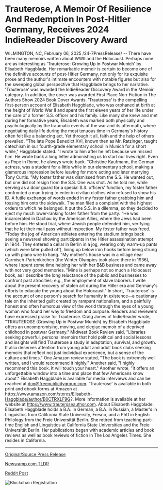 # Trauterose, A Memoir Of Resilience And Redemption In Post-Hitler Germany, Receives 2024 IndieReader Discovery Award

WILMINGTON, NC, February 06, 2025 /24-7PressRelease/ -- There have been many memoirs written about WWII and the Holocaust. Perhaps none are as interesting as 'Trauterose: Growing Up in Postwar Munich' by Elisabeth Haggblade. Her remarkable memoir is certain to become one of the definitive accounts of post-Hitler Germany, not only for its exquisite prose and the author's intimate encounters with notable figures but also for the sweeping global perspective that Haggblade brings to her narrative. 'Trauterose' was awarded the IndieReader Discovery Award in the Memoir category. In addition, the cover was awarded First Place Non-Fiction in The Authors Show 2024 Book Cover Awards.  'Trauterose' is the compelling first-person account of Elisabeth Haggblade, who was orphaned at birth at the height of World War II and spent the first eleven years of her life under the care of a former S.S. officer and his family.  Like many she knew and met during her formative years, Elisabeth was marked both physically and psychologically by the traumatic events of the war and its aftermath, where negotiating daily life during the most tenuous time in Germany's history often felt like a balancing act. Yet through it all, faith and the help of others prevailed.  "The late Pope Benedict XVI, known then as Mr. Ratzinger, taught catechism in our fourth-grade elementary school in Munich for a short while," Haggblade stated. "I wrote to him after he left because we missed him. He wrote back a long letter admonishing us to start our lives right. Even as Pope in Rome, he always wrote back.  "Christine Kaufmann, the German actress, was a student for a little while in our elementary school, making a glamorous impression before leaving for more acting and later marrying Tony Curtis.  "My foster father was dismissed from the S.S. He wanted out, but one did not resign from the S.S. One was shot. As he told me, while serving as a door guard for a special S.S. officers' function, my foster father confronted a man trying to enter in civilian clothes who refused to show his ID. A futile exchange of words ended in my foster father grabbing him and tossing him onto the sidewalk. The man filed a complaint with the highest orders to which he belonged. It put the S.S. in a dilemma, so they decided to eject my much lower-ranking foster father from the party.  "He was incarcerated in Dachau by the American Allies, where the Jews had been before him. He stood trial, where Jewish people defended him, verifying that he let their mail pass without inspection. My foster father was freed.  "Today the jog of American athletes entering the stadium brings back seeing a newsreel showing participants in the Hitler assassination attempt in 1944. They entered a cellar in Berlin in a jog, wearing only warm-up pants (which were later pulled off), lining up below iron hooks before being strung up with piano wire to hang.  "My mother's house was in a village near Garmisch-Partenkirchen (the Winter Olympics took place there in 1936), where I spent some time helping her with her B&B business and came away with not very good memories.  "Mine is perhaps not so much a Holocaust book, as I describe the long reluctance of the public and businesses to confront past atrocities; e.g., the employment of slave laborers. I write about the present recovery of stolen art during the Hitler era and Germany's efforts to educate the young about the Holocaust."  In short, 'Trauterose' is the account of one person's search for humanity in existence—a cautionary tale on the inherited guilt created by rampant nationalism, and a painfully honest and often humorous view of the world through the eyes of a young woman who found her way to freedom and purpose.  Readers and reviewers have expressed praise for Trauterose. Craig Jones of IndieReader wrote, "TRAUTEROSE (Growing Up in Postwar Munich) by Elisabeth Haggblade offers an uncompromising, moving, and elegiac memoir of a deprived childhood in postwar Germany." Midwest Book Review said, "Libraries seeking powerful, personal memoirs that hold political and social lessons and insights will find Trauterose a study in adaptation, survival, and growth. It also deserves attention from young adult and adult book clubs seeking memoirs that reflect not just individual experience, but a sense of the culture and times."  One Amazon review stated, "The book is extremely well written, and I would recommend it highly." Another said, "I highly recommend this book. It will touch your heart." Another wrote, "It offers an unforgettable window into a time and place that few Americans know about."  Elisabeth Haggblade is available for media interviews and can be reached at don@freepublicitygroup.com. 'Trauterose' is available in both print and ebook forms at Amazon at https://www.amazon.com/stores/Elisabeth-Haggblade/author/B0CTRXLF9G?. More information is available at her website at https://www.trauteroseauthor.com.  About Elisabeth Haggblade:  Elisabeth Haggblade holds a B.A. in German, a B.A. in Russian, a Master's in Linguistics from California State University, Fresno, and a PhD in English Philology from the Freie Universität Berlin. She retired from teaching part-time English and Linguistics at California State Universities and the Freie Universität Berlin. Her publications began with academic articles and book reviews as well as book reviews of fiction in The Los Angeles Times. She resides in California. 

---

[Original/Source Press Release](https://www.24-7pressrelease.com/press-release/519486/trauterose-a-memoir-of-resilience-and-redemption-in-post-hitler-germany-receives-2024-indiereader-discovery-award)
                    

[Newsramp.com TLDR](https://newsramp.com/curated-news/trauterose-growing-up-in-postwar-munich-by-elisabeth-haggblade-a-gripping-memoir-of-post-hitler-germany/854dadbf444efe28cf2a60eabc9178ed) 

 



[Reddit Post](https://www.reddit.com/r/AwardsAndRecognition/comments/1iixqaf/trauterose_growing_up_in_postwar_munich_by/) 



![Blockchain Registration](https://cdn.newsramp.app/24-7PressRelease/qrcode/252/6/urgeqpJK.webp)